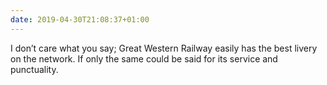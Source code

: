 ```yaml
---
date: 2019-04-30T21:08:37+01:00
---
```

I don’t care what you say; Great Western Railway easily has the best livery on the network. If only the same could be said for its service and punctuality.
